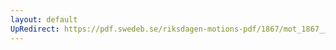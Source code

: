 ```yaml
---
layout: default
UpRedirect: https://pdf.swedeb.se/riksdagen-motions-pdf/1867/mot_1867__ak__00045/mot_1867__ak__00045_001.pdf
---
```

